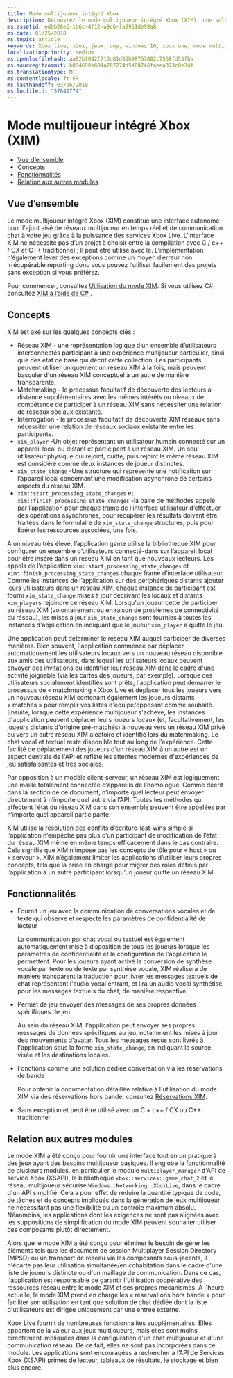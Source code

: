 ```yaml
---
title: Mode multijoueur intégré Xbox
description: Découvrez le mode multijoueur intégré Xbox (XIM), une solution tout en un de jeu multijoueur/réseau/chat pour les jeux du Xbox Live.
ms.assetid: edbb28e6-1b6c-4f12-a9c6-fa8961de99a8
ms.date: 01/25/2018
ms.topic: article
keywords: Xbox live, xbox, jeux, uwp, windows 10, xbox une, mode multijoueur intégré xbox
localizationpriority: medium
ms.openlocfilehash: aa82b1042f710d81d83b98767802c7538fd53fba
ms.sourcegitcommit: b034650b684a767274d5d88746faeea373c8e34f
ms.translationtype: MT
ms.contentlocale: fr-FR
ms.lasthandoff: 03/06/2019
ms.locfileid: "57641774"
---
```

# <a name="xbox-integrated-multiplayer-xim"></a>Mode multijoueur intégré Xbox (XIM)

- [Vue d’ensemble](#overview)
- [Concepts](#concepts)
- [Fonctionnalités](#features)
- [Relation aux autres modules](#relationship-to-other-modules)

## <a name="overview"></a>Vue d’ensemble

Le mode multijoueur intégré Xbox (XIM) constitue une interface autonome pour l'ajout aisé de réseaux multijoueur en temps réel et de communication chat à votre jeu grâce à la puissance des services Xbox Live. L’interface XIM ne nécessite pas d’un projet à choisir entre la compilation avec C / c++ / CX et C++ traditionnel ; Il peut être utilisé avec le. L’implémentation n’également lever des exceptions comme un moyen d’erreur non irrécupérable reporting donc vous pouvez l’utiliser facilement des projets sans exception si vous préférez.

Pour commencer, consultez [Utilisation du mode XIM](xbox-integrated-multiplayer/using-xim.md). Si vous utilisez C#, consultez [XIM à l’aide de C# ](xbox-integrated-multiplayer/using-xim-cs.md).

## <a name="concepts"></a>Concepts

XIM est axé sur les quelques concepts clés :

- Réseau XIM - une représentation logique d’un ensemble d’utilisateurs interconnectés participant à une expérience multijoueur particulier, ainsi que des état de base qui décrit cette collection. Les participants peuvent utiliser uniquement un réseau XIM à la fois, mais peuvent basculer d'un réseau XIM conceptuel à un autre de manière transparente.
- Matchmaking - le processus facultatif de découverte des lecteurs à distance supplémentaires avec les mêmes intérêts ou niveaux de compétence de participer à un réseau XIM sans nécessiter une relation de réseaux sociaux existante.
- Interrogation - le processus facultatif de découverte XIM réseaux sans nécessiter une relation de réseaux sociaux existante entre les participants.
- `xim_player` -Un objet représentant un utilisateur humain connecté sur un appareil local ou distant et participent à un réseau XIM. Un seul utilisateur physique qui rejoint, quitte, puis rejoint le même réseau XIM est considéré comme deux instances de joueur distinctes.
- `xim_state_change` -Une structure qui représente une notification sur l’appareil local concernant une modification asynchrone de certains aspects du réseau XIM.
- `xim::start_processing_state_changes` et `xim::finish_processing_state_changes` -la paire de méthodes appelé par l’application pour chaque trame de l’interface utilisateur d’effectuer des opérations asynchrones, pour récupérer les résultats doivent être traitées dans le formulaire de `xim_state_change` structures, puis pour libérer les ressources associées, une fois.

À un niveau très élevé, l’application game utilise la bibliothèque XIM pour configurer un ensemble d’utilisateurs connecté-dans sur l’appareil local pour être inséré dans un réseau XIM en tant que nouveaux lecteurs. Les appels de l’application `xim::start_processing_state_changes` et `xim::finish_processing_state_changes` chaque frame d’interface utilisateur. Comme les instances de l’application sur des périphériques distants ajouter leurs utilisateurs dans un réseau XIM, chaque instance de participant est fourni `xim_state_change` mises à jour décrivant les locaux et distants `xim_player`s rejoindre ce réseau XIM. Lorsqu'un joueur cette de participer au réseau XIM (volontairement ou en raison de problèmes de connectivité du réseau), les mises à jour `xim_state_change` sont fournies à toutes les instances d'application en indiquant que le joueur `xim_player` a quitté le jeu.

Une application peut déterminer le réseau XIM auquel participer de diverses manières. Bien souvent, l'application commence par déplacer automatiquement les utilisateurs locaux vers un nouveau réseau disponible aux amis des utilisateurs, dans lequel les utilisateurs locaux peuvent envoyer des invitations ou identifier leur réseau XIM dans le cadre d'une activité joignable (via les cartes des joueurs, par exemple). Lorsque ces utilisateurs socialement identifiés sont prêts, l'application peut démarrer le processus de « matchmaking » Xbox Live et déplacer tous les joueurs vers un nouveau réseau XIM contenant également les joueurs distants « matchés » pour remplir vos listes d'équipe/opposant comme souhaité. Ensuite, lorsque cette expérience multijoueur s'achève, les instances d'application peuvent déplacer leurs joueurs locaux (et, facultativement, les joueurs distants d'origine pré-matchés) à nouveau vers un réseau XIM privé ou vers un autre réseau XIM aléatoire et identifié lors du matchmaking. Le chat vocal et textuel reste disponible tout au long de l'expérience. Cette facilité de déplacement des joueurs d'un réseau XIM à un autre est un aspect centrale de l'API et reflète les attentes modernes d'expériences de jeu satisfaisantes et très sociales.

Par opposition à un modèle client-serveur, un réseau XIM est logiquement une maille totalement connectée d’appareils de l’homologue. Comme décrit dans la section de ce document, n’importe quel lecteur peut envoyer directement à n’importe quel autre via l’API. Toutes les méthodes qui affectent l’état du réseau XIM dans son ensemble peuvent être appelées par n’importe quel appareil participante.

XIM utilise la résolution des conflits d’écriture-last-wins simple si l’application n’empêche pas plus d’un participant de modification de l’état du réseau XIM même en même temps efficacement dans le cas contraire. Cela signifie que XIM n’impose pas les concepts de rôle pour « host » ou « serveur ». XIM n’également limiter les applications d’utiliser leurs propres concepts, tels que la prise en charge pour migrer des rôles définis par l’application à un autre participant lorsqu’un joueur quitte un réseau XIM.

## <a name="features"></a>Fonctionnalités

- Fournit un jeu avec la communication de conversations vocales et de texte qui observe et respecte les paramètres de confidentialité de lecteur

    La communication par chat vocal ou textuel est également automatiquement mise à disposition de tous les joueurs lorsque les paramètres de confidentialité et la configuration de l'application le permettent. Pour les joueurs ayant activé la conversion de synthèse vocale par texte ou de texte par synthèse vocale, XIM réalisera de manière transparent la traduction pour livrer les messages textuels de chat représentant l'audio vocal entrant, et lira un audio vocal synthétisé pour les messages textuels du chat, de manière respective.

- Permet de jeu envoyer des messages de ses propres données spécifiques de jeu

    Au sein du réseau XIM, l'application peut envoyer ses propres messages de données spécifiques au jeu, notamment les mises à jour des mouvements d'avatar. Tous les messages reçus sont livrés à l'application sous la forme `xim_state_change`, en indiquant la source visée et les destinations locales.

- Fonctions comme une solution dédiée conversation via les réservations de bande

    Pour obtenir la documentation détaillée relative à l'utilisation du mode XIM via des réservations hors bande, consultez [Réservations XIM](xbox-integrated-multiplayer/xim-reservations.md).

- Sans exception et peut être utilisé avec un C + c++ / CX ou C++ traditionnel

## <a name="relationship-to-other-modules"></a>Relation aux autres modules

Le mode XIM a été conçu pour fournir une interface tout en un pratique à des jeux ayant des besoins multijoueur basiques. Il englobe la fonctionnalité de plusieurs modules, en particulier le module `multiplayer_manager` d'API de service Xbox (XSAPI), la bibliothèque `xbox::services::game_chat_2` et le réseau multijoueur sécurisé `Windows::Networking::XboxLive`, dans le cadre d'un API simplifié. Cela a pour effet de réduire la quantité typique de code, de tâches et de concepts impliqués dans la génération de jeux multijoueur ne nécessitant pas une flexibilité ou un contrôle maximum absolu. Néanmoins, les applications dont les exigences ne sont pas alignées avec les suppositions de simplification du mode XIM peuvent souhaiter utiliser ces composants plutôt directement.

Alors que le mode XIM a été conçu pour éliminer le besoin de gérer les éléments tels que les document de session Multiplayer Session Directory (MPSD) ou un transport de réseau via les composants sous-jacents, il n'écarte pas leur utilisation simultanée/en cohabitation dans le cadre d'une liste de joueurs distincte ou d'un maillage de communication. Dans ce cas, l'application est responsable de garantir l'utilisation coopérative des ressources réseau entre le mode XIM et ses propres mécanismes. À l'heure actuelle, le mode XIM prend en charge les « réservations hors bande » pour faciliter son utilisation en tant que solution de chat dédiée dont la liste d'utilisateurs est dirigée uniquement par une entrée externe.

Xbox Live fournit de nombreuses fonctionnalités supplémentaires. Elles apportent de la valeur aux jeux multijoueurs, mais elles sont moins directement impliquées dans la configuration d'un chat multijoueur et d'une communication réseau. De ce fait, elles ne sont pas incorporées dans ce module. Les applications sont encouragées à rechercher à l’API de Services Xbox (XSAPI) primes de lecteur, tableaux de résultats, le stockage et bien plus encore.
